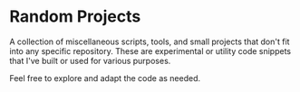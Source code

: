 # Random Projects

A collection of miscellaneous scripts, tools, and small projects that don't fit into any specific repository. These are experimental or utility code snippets that I've built or used for various purposes.

Feel free to explore and adapt the code as needed.
